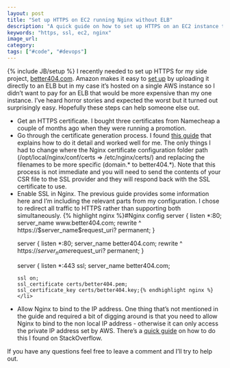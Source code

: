 ```yaml
---
layout: post
title: "Set up HTTPS on EC2 running Nginx without ELB"
description: "A quick guide on how to set up HTTPS on an EC2 instance that's running Nginx without having to upload the SSL certificate to an ELB"
keywords: "https, ssl, ec2, nginx"
image_url:
category:
tags: ["#code", "#devops"]
---
```

{% include JB/setup %}
I recently needed to set up HTTPS for my side project, <a href="https://better404.com/" target="_blank">better404.com</a>. Amazon makes it easy to <a href="http://docs.aws.amazon.com/ElasticLoadBalancing/latest/DeveloperGuide/US_UpdatingLoadBalancerSSL.html" target="_blank">set up</a> by uploading it directly to an ELB but in my case it’s hosted on a single AWS instance so I didn’t want to pay for an ELB that would be more expensive than my one instance. I’ve heard horror stories and expected the worst but it turned out surprisingly easy. Hopefully these steps can help someone else out.

<ul>
  <li>Get an HTTPS certificate. I bought three certificates from Namecheap a couple of months ago when they were running a  promotion.</li>
  <li>Go through the certificate generation process. I found <a href="http://kbeezie.com/free-ssl-with-nginx/" target="_blank">this guide</a> that explains how to do it detail and worked well for me. The only things I had to change where the  Nginx certificate configuration folder path (/opt/local/nginx/conf/certs => /etc/nginx/certs/) and replacing the filenames to be more specific (domain.* to better404.*). Note that this process is not immediate and you will need to send the contents of your CSR file to the SSL provider and they will respond back with the SSL certificate to use.</li>
  <li>Enable SSL in Nginx. The previous guide provides some information here and I’m including the relevant parts from my configuration. I chose to redirect all traffic to HTTPS rather than supporting both simultaneously.
{% highlight nginx %}#Nginx config
server {
    listen *:80;
    server_name www.better404.com;
    rewrite        ^ https://$server_name$request_uri? permanent;
}

server {
    listen *:80;
    server_name better404.com;
    rewrite        ^ https://$server_name$request_uri? permanent;
}

server {
    listen *:443 ssl;
    server_name better404.com;

    ssl on;
    ssl_certificate certs/better404.pem;
    ssl_certificate_key certs/better404.key;{% endhighlight nginx %}</li>
  <li>Allow Nginx to bind to the IP address. One thing that’s not mentioned in the guide and required a bit of digging around is that you need to allow Nginx to bind to the non local IP address - otherwise it can only access the private IP address set by AWS. There’s a <a href="http://stackoverflow.com/a/13141104/1139968" target="_blank">quick guide</a> on how to do this I found on StackOverflow.</li>
</ul>

If you have any questions feel free to leave a comment and I’ll try to help out.